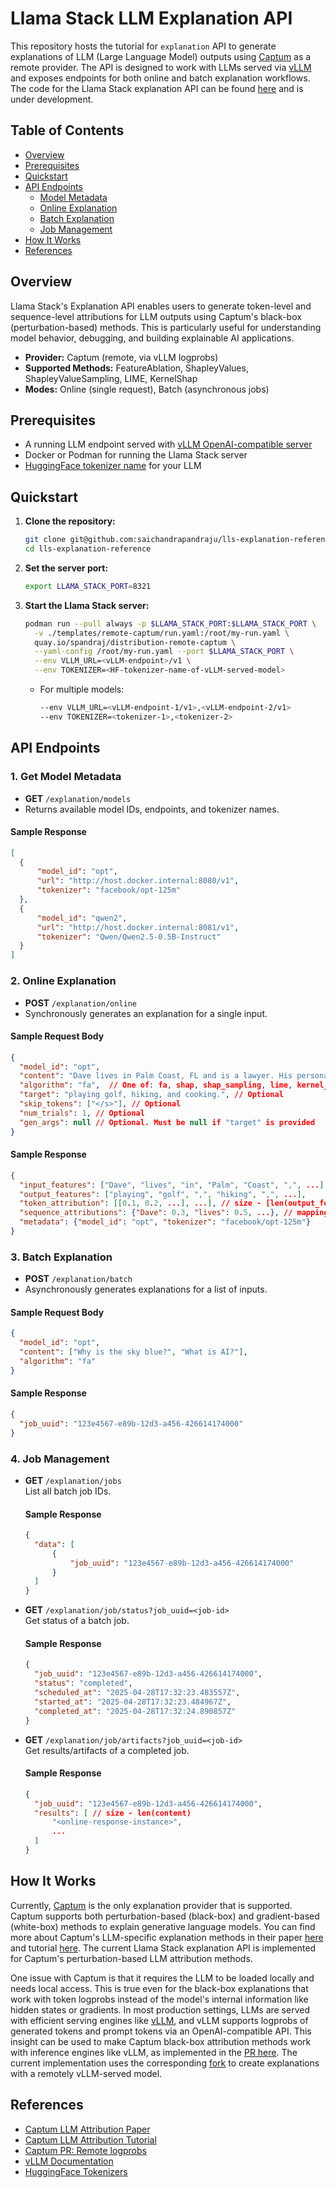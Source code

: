 # Llama Stack LLM Explanation API

This repository hosts the tutorial for `explanation` API to generate explanations of LLM (Large Language Model) outputs using [Captum](https://github.com/pytorch/captum) as a remote provider. The API is designed to work with LLMs served via [vLLM](https://github.com/vllm-project/vllm) and exposes endpoints for both online and batch explanation workflows. The code for the Llama Stack explanation API can be found [here](https://github.com/saichandrapandraju/llama-stack/tree/captum-explain) and is under development.


## Table of Contents

- [Overview](#overview)
- [Prerequisites](#prerequisites)
- [Quickstart](#quickstart)
- [API Endpoints](#api-endpoints)
  - [Model Metadata](#1-get-model-metadata)
  - [Online Explanation](#2-online-explanation)
  - [Batch Explanation](#3-batch-explanation)
  - [Job Management](#4-job-management)
- [How It Works](#how-it-works)
- [References](#references)


## Overview

Llama Stack's Explanation API enables users to generate token-level and sequence-level attributions for LLM outputs using Captum's black-box (perturbation-based) methods. This is particularly useful for understanding model behavior, debugging, and building explainable AI applications.

- **Provider:** Captum (remote, via vLLM logprobs)
- **Supported Methods:** FeatureAblation, ShapleyValues, ShapleyValueSampling, LIME, KernelShap
- **Modes:** Online (single request), Batch (asynchronous jobs)

## Prerequisites

- A running LLM endpoint served with [vLLM OpenAI-compatible server](https://docs.vllm.ai/en/v0.6.4/serving/openai_compatible_server.html)
- Docker or Podman for running the Llama Stack server
- [HuggingFace tokenizer name](https://huggingface.co/models) for your LLM

## Quickstart

1. **Clone the repository:**
    ```bash
    git clone git@github.com:saichandrapandraju/lls-explanation-reference.git
    cd lls-explanation-reference
    ```

2. **Set the server port:**
    ```bash
    export LLAMA_STACK_PORT=8321
    ```

3. **Start the Llama Stack server:**
    ```bash
    podman run --pull always -p $LLAMA_STACK_PORT:$LLAMA_STACK_PORT \
      -v ./templates/remote-captum/run.yaml:/root/my-run.yaml \
      quay.io/spandraj/distribution-remote-captum \
      --yaml-config /root/my-run.yaml --port $LLAMA_STACK_PORT \
      --env VLLM_URL=<vLLM-endpoint>/v1 \
      --env TOKENIZER=<HF-tokenizer-name-of-vLLM-served-model>
    ```

    - For multiple models:
      ```bash
      --env VLLM_URL=<vLLM-endpoint-1/v1>,<vLLM-endpoint-2/v1>
      --env TOKENIZER=<tokenizer-1>,<tokenizer-2>
      ```

## API Endpoints

### 1. Get Model Metadata

- **GET** `/explanation/models`
- Returns available model IDs, endpoints, and tokenizer names.
#### Sample Response
  ```json
  [
    {
        "model_id": "opt",
        "url": "http://host.docker.internal:8080/v1",
        "tokenizer": "facebook/opt-125m"
    },
    {
        "model_id": "qwen2",
        "url": "http://host.docker.internal:8081/v1",
        "tokenizer": "Qwen/Qwen2.5-0.5B-Instruct"
    }
  ]
  ```

### 2. Online Explanation

- **POST** `/explanation/online`
- Synchronously generates an explanation for a single input.

#### Sample Request Body

```json
{
  "model_id": "opt",
  "content": "Dave lives in Palm Coast, FL and is a lawyer. His personal interests include",
  "algorithm": "fa",  // One of: fa, shap, shap_sampling, lime, kernel_shap
  "target": "playing golf, hiking, and cooking.", // Optional
  "skip_tokens": ["</s>"], // Optional
  "num_trials": 1, // Optional
  "gen_args": null // Optional. Must be null if "target" is provided
}
```

#### Sample Response

```json
{
  "input_features": ["Dave", "lives", "in", "Palm", "Coast", ",", ...],
  "output_features": ["playing", "golf", ",", "hiking", ",", ...],
  "token_attribution": [[0.1, 0.2, ...], ...], // size - [len(output_features), len(input_features)]
  "sequence_attributions": {"Dave": 0.3, "lives": 0.5, ...}, // mapping from input_feature -> attribution score
  "metadata": {"model_id": "opt", "tokenizer": "facebook/opt-125m"}
}
```

### 3. Batch Explanation

- **POST** `/explanation/batch`
- Asynchronously generates explanations for a list of inputs.

#### Sample Request Body

```json
{
  "model_id": "opt",
  "content": ["Why is the sky blue?", "What is AI?"],
  "algorithm": "fa"
}
```

#### Sample Response

```json
{
  "job_uuid": "123e4567-e89b-12d3-a456-426614174000"
}
```

### 4. Job Management

- **GET** `/explanation/jobs`  
  List all batch job IDs.
  #### Sample Response
  ```json
  {
    "data": [
        {
            "job_uuid": "123e4567-e89b-12d3-a456-426614174000"
        }
    ]
  }
  ```

- **GET** `/explanation/job/status?job_uuid=<job-id>`  
  Get status of a batch job.
  #### Sample Response
  ```json
  {
    "job_uuid": "123e4567-e89b-12d3-a456-426614174000",
    "status": "completed",
    "scheduled_at": "2025-04-28T17:32:23.483557Z",
    "started_at": "2025-04-28T17:32:23.484967Z",
    "completed_at": "2025-04-28T17:32:24.890857Z"
  }
  ```


- **GET** `/explanation/job/artifacts?job_uuid=<job-id>`  
  Get results/artifacts of a completed job.
  #### Sample Response
  ```json
  {
    "job_uuid": "123e4567-e89b-12d3-a456-426614174000",
    "results": [ // size - len(content)
        "<online-response-instance>",
        ...
    ]
  }
  ```

## How It Works

Currently, [Captum](https://github.com/pytorch/captum) is the only explanation provider that is supported. Captum supports both perturbation-based (black-box) and gradient-based (white-box) methods to explain generative language models. You can find more about Captum's LLM-specific explanation methods in their paper [here](https://arxiv.org/abs/2312.05491) and tutorial [here](https://captum.ai/tutorials/Llama2_LLM_Attribution). The current Llama Stack explanation API is implemented for Captum's perturbation-based LLM attribution methods.

One issue with Captum is that it requires the LLM to be loaded locally and needs local access. This is true even for the black-box explanations that work with token logprobs instead of the model's internal information like hidden states or gradients. In most production settings, LLMs are served with efficient serving engines like [vLLM](https://github.com/vllm-project/vllm), and vLLM supports logprobs of generated tokens and prompt tokens via an OpenAI-compatible API. This insight can be used to make Captum black-box attribution methods work with inference engines like vLLM, as implemented in the [PR here](https://github.com/pytorch/captum/pull/1544). The current implementation uses the corresponding [fork](https://github.com/saichandrapandraju/captum/tree/remote-logprobs) to create explanations with a remotely vLLM-served model.

## References

- [Captum LLM Attribution Paper](https://arxiv.org/abs/2312.05491)
- [Captum LLM Attribution Tutorial](https://captum.ai/tutorials/Llama2_LLM_Attribution)
- [Captum PR: Remote logprobs](https://github.com/pytorch/captum/pull/1544)
- [vLLM Documentation](https://docs.vllm.ai/)
- [HuggingFace Tokenizers](https://huggingface.co/models)
